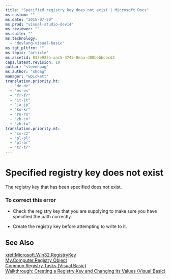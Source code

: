 ```yaml
---
title: "Specified registry key does not exist | Microsoft Docs"
ms.custom: ""
ms.date: "2015-07-20"
ms.prod: "visual-studio-dev14"
ms.reviewer: ""
ms.suite: ""
ms.technology: 
  - "devlang-visual-basic"
ms.tgt_pltfrm: ""
ms.topic: "article"
ms.assetid: 837e925a-aac5-4745-8eaa-d08bebbcbcd3
caps.latest.revision: 10
author: "stevehoag"
ms.author: "shoag"
manager: "wpickett"
translation.priority.ht: 
  - "de-de"
  - "es-es"
  - "fr-fr"
  - "it-it"
  - "ja-jp"
  - "ko-kr"
  - "ru-ru"
  - "zh-cn"
  - "zh-tw"
translation.priority.mt: 
  - "cs-cz"
  - "pl-pl"
  - "pt-br"
  - "tr-tr"
---
```

# Specified registry key does not exist
The registry key that has been specified does not exist.  
  
### To correct this error  
  
-   Check the registry key that you are supplying to make sure you have specified the path correctly.  
  
-   Create the registry key before attempting to write to it.  
  
## See Also  
 <xref:Microsoft.Win32.RegistryKey>   
 [My.Computer.Registry Object](../../visual-basic/language-reference/objects/my-computer-registry-object.md)   
 [Common Registry Tasks (Visual Basic)](http://msdn.microsoft.com/en-us/0bde9f77-b38b-4c76-bac2-ff6cda3087c4)   
 [Walkthrough: Creating a Registry Key and Changing Its Values (Visual Basic)](http://msdn.microsoft.com/en-us/d8c890a1-d1b7-4c4f-bc16-1ccf16158b79)